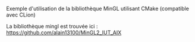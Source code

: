 Exemple d'utilisation de la bibliothèque MinGL utilisant CMake (compatible avec CLion)

La bibliothèque mingl est trouvée ici : https://github.com/alain13100/MinGL2_IUT_AIX
